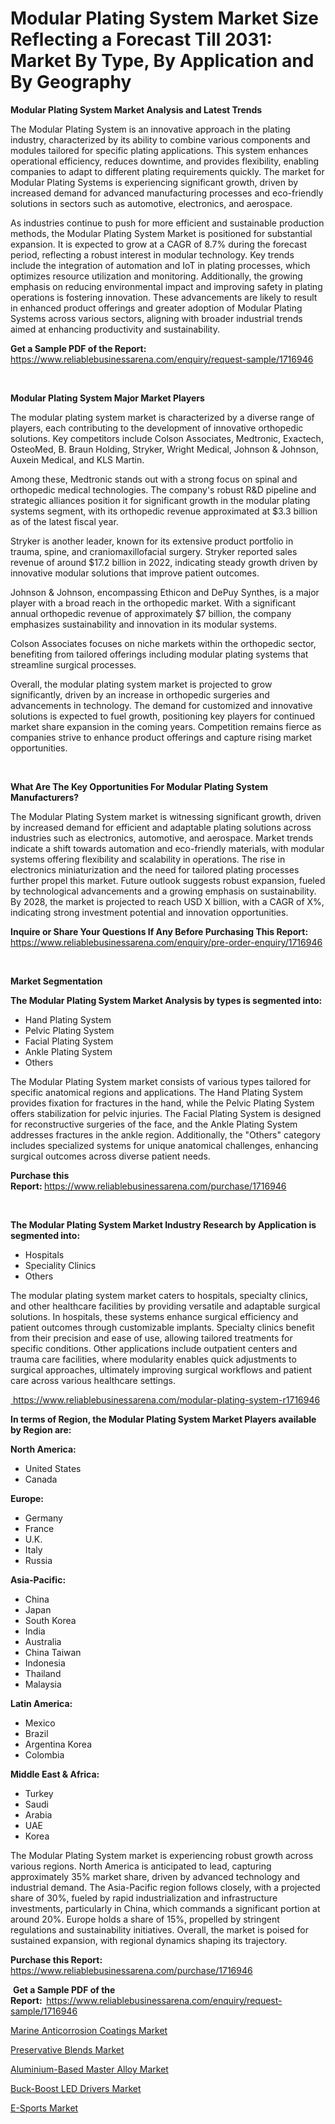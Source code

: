<p><h1>Modular Plating System Market Size Reflecting a Forecast Till 2031: Market By Type, By Application and By Geography</h1></p><p><strong>Modular Plating System Market Analysis and Latest Trends</strong></p>
<p><p>The Modular Plating System is an innovative approach in the plating industry, characterized by its ability to combine various components and modules tailored for specific plating applications. This system enhances operational efficiency, reduces downtime, and provides flexibility, enabling companies to adapt to different plating requirements quickly. The market for Modular Plating Systems is experiencing significant growth, driven by increased demand for advanced manufacturing processes and eco-friendly solutions in sectors such as automotive, electronics, and aerospace.</p><p>As industries continue to push for more efficient and sustainable production methods, the Modular Plating System Market is positioned for substantial expansion. It is expected to grow at a CAGR of 8.7% during the forecast period, reflecting a robust interest in modular technology. Key trends include the integration of automation and IoT in plating processes, which optimizes resource utilization and monitoring. Additionally, the growing emphasis on reducing environmental impact and improving safety in plating operations is fostering innovation. These advancements are likely to result in enhanced product offerings and greater adoption of Modular Plating Systems across various sectors, aligning with broader industrial trends aimed at enhancing productivity and sustainability.</p></p>
<p><strong>Get a Sample PDF of the Report:&nbsp;</strong> <a href="https://www.reliablebusinessarena.com/enquiry/request-sample/1716946?utm_campaign=1285&utm_medium=2&utm_source=Github&utm_content=ia&utm_term=13102024&utm_id=modular-plating-system">https://www.reliablebusinessarena.com/enquiry/request-sample/1716946</a></p>
<p>&nbsp;</p>
<p><strong>Modular Plating System Major Market Players</strong></p>
<p><p>The modular plating system market is characterized by a diverse range of players, each contributing to the development of innovative orthopedic solutions. Key competitors include Colson Associates, Medtronic, Exactech, OsteoMed, B. Braun Holding, Stryker, Wright Medical, Johnson & Johnson, Auxein Medical, and KLS Martin. </p><p>Among these, Medtronic stands out with a strong focus on spinal and orthopedic medical technologies. The company's robust R&D pipeline and strategic alliances position it for significant growth in the modular plating systems segment, with its orthopedic revenue approximated at $3.3 billion as of the latest fiscal year.</p><p>Stryker is another leader, known for its extensive product portfolio in trauma, spine, and craniomaxillofacial surgery. Stryker reported sales revenue of around $17.2 billion in 2022, indicating steady growth driven by innovative modular solutions that improve patient outcomes.</p><p>Johnson & Johnson, encompassing Ethicon and DePuy Synthes, is a major player with a broad reach in the orthopedic market. With a significant annual orthopedic revenue of approximately $7 billion, the company emphasizes sustainability and innovation in its modular systems.</p><p>Colson Associates focuses on niche markets within the orthopedic sector, benefiting from tailored offerings including modular plating systems that streamline surgical processes. </p><p>Overall, the modular plating system market is projected to grow significantly, driven by an increase in orthopedic surgeries and advancements in technology. The demand for customized and innovative solutions is expected to fuel growth, positioning key players for continued market share expansion in the coming years. Competition remains fierce as companies strive to enhance product offerings and capture rising market opportunities.</p></p>
<p>&nbsp;</p>
<p><strong>What Are The Key Opportunities For Modular Plating System Manufacturers?</strong></p>
<p><p>The Modular Plating System market is witnessing significant growth, driven by increased demand for efficient and adaptable plating solutions across industries such as electronics, automotive, and aerospace. Market trends indicate a shift towards automation and eco-friendly materials, with modular systems offering flexibility and scalability in operations. The rise in electronics miniaturization and the need for tailored plating processes further propel this market. Future outlook suggests robust expansion, fueled by technological advancements and a growing emphasis on sustainability. By 2028, the market is projected to reach USD X billion, with a CAGR of X%, indicating strong investment potential and innovation opportunities.</p></p>
<p><strong>Inquire or Share Your Questions If Any Before Purchasing This Report:</strong> <a href="https://www.reliablebusinessarena.com/enquiry/pre-order-enquiry/1716946?utm_campaign=1285&utm_medium=2&utm_source=Github&utm_content=ia&utm_term=13102024&utm_id=modular-plating-system">https://www.reliablebusinessarena.com/enquiry/pre-order-enquiry/1716946</a></p>
<p>&nbsp;</p>
<p><strong>Market Segmentation</strong></p>
<p><strong>The Modular Plating System Market Analysis by types is segmented into:</strong></p>
<p><ul><li>Hand Plating System</li><li>Pelvic Plating System</li><li>Facial Plating System</li><li>Ankle Plating System</li><li>Others</li></ul></p>
<p><p>The Modular Plating System market consists of various types tailored for specific anatomical regions and applications. The Hand Plating System provides fixation for fractures in the hand, while the Pelvic Plating System offers stabilization for pelvic injuries. The Facial Plating System is designed for reconstructive surgeries of the face, and the Ankle Plating System addresses fractures in the ankle region. Additionally, the "Others" category includes specialized systems for unique anatomical challenges, enhancing surgical outcomes across diverse patient needs.</p></p>
<p><strong>Purchase this Report:&nbsp;</strong><a href="https://www.reliablebusinessarena.com/purchase/1716946?utm_campaign=1285&utm_medium=2&utm_source=Github&utm_content=ia&utm_term=13102024&utm_id=modular-plating-system">https://www.reliablebusinessarena.com/purchase/1716946</a></p>
<p>&nbsp;</p>
<p><strong>The Modular Plating System Market Industry Research by Application is segmented into:</strong></p>
<p><ul><li>Hospitals</li><li>Speciality Clinics</li><li>Others</li></ul></p>
<p><p>The modular plating system market caters to hospitals, specialty clinics, and other healthcare facilities by providing versatile and adaptable surgical solutions. In hospitals, these systems enhance surgical efficiency and patient outcomes through customizable implants. Specialty clinics benefit from their precision and ease of use, allowing tailored treatments for specific conditions. Other applications include outpatient centers and trauma care facilities, where modularity enables quick adjustments to surgical approaches, ultimately improving surgical workflows and patient care across various healthcare settings.</p></p>
<p><a href="https://www.reliablebusinessarena.com/modular-plating-system-r1716946?utm_campaign=1285&utm_medium=2&utm_source=Github&utm_content=ia&utm_term=13102024&utm_id=modular-plating-system">&nbsp;https://www.reliablebusinessarena.com/modular-plating-system-r1716946</a></p>
<p><strong>In terms of Region, the Modular Plating System Market Players available by Region are:</strong></p>
<p>
    <p> <strong> North America: </strong>
        <ul>
            <li>United States</li>
            <li>Canada</li>
        </ul>
        </p> 
    <p> <strong> Europe: </strong>
        <ul>
            <li>Germany</li>
            <li>France</li>
            <li>U.K.</li>
            <li>Italy</li>
            <li>Russia</li>
        </ul>
        </p> 
    <p> <strong> Asia-Pacific: </strong>
        <ul>
            <li>China</li>
            <li>Japan</li>
            <li>South Korea</li>
            <li>India</li>
            <li>Australia</li>
            <li>China Taiwan</li>
            <li>Indonesia</li>
            <li>Thailand</li>
            <li>Malaysia</li>
        </ul>
        </p> 
    <p> <strong> Latin America: </strong>
        <ul>
            <li>Mexico</li>
            <li>Brazil</li>
            <li>Argentina Korea</li>
            <li>Colombia</li>
        </ul>
        </p> 
    <p> <strong> Middle East & Africa: </strong>
        <ul>
            <li>Turkey</li>
            <li>Saudi</li>
            <li>Arabia</li>
            <li>UAE</li>
            <li>Korea</li>
        </ul>
    </p>
    </p>
<p><p>The Modular Plating System market is experiencing robust growth across various regions. North America is anticipated to lead, capturing approximately 35% market share, driven by advanced technology and industrial demand. The Asia-Pacific region follows closely, with a projected share of 30%, fueled by rapid industrialization and infrastructure investments, particularly in China, which commands a significant portion at around 20%. Europe holds a share of 15%, propelled by stringent regulations and sustainability initiatives. Overall, the market is poised for sustained expansion, with regional dynamics shaping its trajectory.</p></p>
<p><strong>Purchase this Report: </strong><a href="https://www.reliablebusinessarena.com/purchase/1716946?utm_campaign=1285&utm_medium=2&utm_source=Github&utm_content=ia&utm_term=13102024&utm_id=modular-plating-system">https://www.reliablebusinessarena.com/purchase/1716946</a></p>
<p>&nbsp;<strong>Get a Sample PDF of the Report:&nbsp;&nbsp;</strong><a href="https://www.reliablebusinessarena.com/enquiry/request-sample/1716946?utm_campaign=1285&utm_medium=2&utm_source=Github&utm_content=ia&utm_term=13102024&utm_id=modular-plating-system">https://www.reliablebusinessarena.com/enquiry/request-sample/1716946</a></p>
<p><strong></strong></p>
<p><p><a href="https://www.linkedin.com/pulse/global-marine-anticorrosion-coatings-market-sector2024--pstge?utm_campaign=1285&utm_medium=2&utm_source=Github&utm_content=ia&utm_term=13102024&utm_id=modular-plating-system">Marine Anticorrosion Coatings Market</a></p><p><a href="https://www.linkedin.com/pulse/preservative-blends-market-evolution-global-trends-regional-shhbe?utm_campaign=1285&utm_medium=2&utm_source=Github&utm_content=ia&utm_term=13102024&utm_id=modular-plating-system">Preservative Blends Market</a></p><p><a href="https://www.linkedin.com/pulse/trends-global-aluminium-based-master-alloy-market-forecast-analysis-jutoe?utm_campaign=1285&utm_medium=2&utm_source=Github&utm_content=ia&utm_term=13102024&utm_id=modular-plating-system">Aluminium-Based Master Alloy Market</a></p><p><a href="https://www.linkedin.com/pulse/buck-boost-led-drivers-market-forecast-global-trends-analysis-agqae?utm_campaign=1285&utm_medium=2&utm_source=Github&utm_content=ia&utm_term=13102024&utm_id=modular-plating-system">Buck-Boost LED Drivers Market</a></p><p><a href="https://www.linkedin.com/pulse/opportunities-challenges-e-sports-market-strategic-insights-cpzve?utm_campaign=1285&utm_medium=2&utm_source=Github&utm_content=ia&utm_term=13102024&utm_id=modular-plating-system">E-Sports Market</a></p></p>
